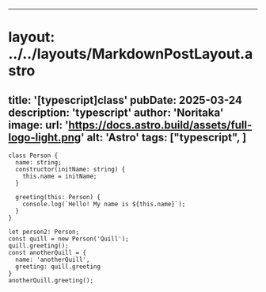 
---
# layout: ../../layouts/MarkdownPostLayout.astro
title: '[typescript]class'
pubDate: 2025-03-24
description: 'typescript'
author: 'Noritaka'
image:
    url: 'https://docs.astro.build/assets/full-logo-light.png'
    alt: 'Astro'
tags: ["typescript", ]
---



```
class Person {
  name: string;
  constructor(initName: string) {
    this.name = initName;
  }

  greeting(this: Person) {
    console.log(`Hello! My name is ${this.name}`);
  }
}

let person2: Person;
const quill = new Person('Quill');
quill.greeting();
const anotherQuill = {
  name: 'anotherQuill',
  greeting: quill.greeting
}
anotherQuill.greeting();

```
